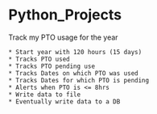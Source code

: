 # Python_Projects
Track my PTO usage for the year

	* Start year with 120 hours (15 days)
	* Tracks PTO used
	* Tracks PTO pending use
	* Tracks Dates on which PTO was used
	* Tracks Dates for which PTO is pending
	* Alerts when PTO is <= 8hrs
	* Write data to file
	* Eventually write data to a DB

